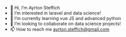 - 👋 Hi, I’m Ayrton Steffich
- 👀 I’m interested in laravel and data science!
- 🌱 I’m currently learning vue JS and advanced python
- 💞️ I’m looking to collaborate on data science projects!
- 📫 How to reach me ayrton.steffich@gmail.com

<!---
Ayrton1697/Ayrton1697 is a ✨ special ✨ repository because its `README.md` (this file) appears on your GitHub profile.
You can click the Preview link to take a look at your changes.
--->
